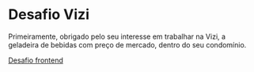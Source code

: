# **Desafio Vizi**

Primeiramente, obrigado pelo seu interesse em trabalhar na Vizi, a geladeira de bebidas com preço de mercado, dentro do seu condomínio.

[Desafio frontend](frontend)